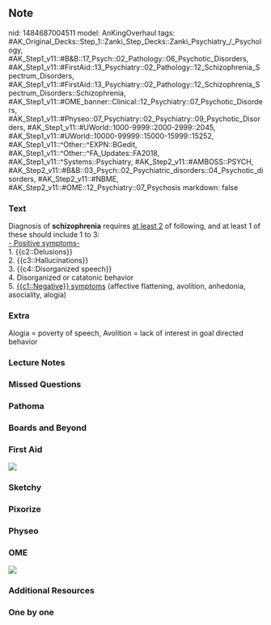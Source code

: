 ## Note
nid: 1484687004511
model: AnKingOverhaul
tags: #AK_Original_Decks::Step_1::Zanki_Step_Decks::Zanki_Psychiatry_/_Psychology, #AK_Step1_v11::#B&B::17_Psych::02_Pathology::06_Psychotic_Disorders, #AK_Step1_v11::#FirstAid::13_Psychiatry::02_Pathology::12_Schizophrenia_Spectrum_Disorders, #AK_Step1_v11::#FirstAid::13_Psychiatry::02_Pathology::12_Schizophrenia_Spectrum_Disorders::Schizophrenia, #AK_Step1_v11::#OME_banner::Clinical::12_Psychiatry::07_Psychotic_Disorders, #AK_Step1_v11::#Physeo::07_Psychiatry::02_Psychiatry::09_Psychotic_Disorders, #AK_Step1_v11::#UWorld::1000-9999::2000-2999::2045, #AK_Step1_v11::#UWorld::10000-99999::15000-15999::15252, #AK_Step1_v11::^Other::^EXPN::BGedit, #AK_Step1_v11::^Other::^FA_Updates::FA2018, #AK_Step1_v11::^Systems::Psychiatry, #AK_Step2_v11::#AMBOSS::PSYCH, #AK_Step2_v11::#B&B::03_Psych::02_Psychiatric_disorders::04_Psychotic_disorders, #AK_Step2_v11::#NBME, #AK_Step2_v11::#OME::12_Psychiatry::07_Psychosis
markdown: false

### Text
<div>
  Diagnosis of <b>schizophrenia</b> requires <u>at least 2</u> of
  following, and at least 1 of these should include 1 to 3:
</div>
<div>
  <u>- Positive symptoms-</u>
</div>
<div>
  1. {{c2::Delusions}}
</div>
<div>
  2. {{c3::Hallucinations}}
</div>
<div>
  3. {{c4::Disorganized speech}}
</div>
<div>
  4. Disorganized or catatonic behavior
</div>
<div>
  5. <u>{{c1::Negative}} symptoms</u> (affective flattening,
  avolition, anhedonia, asociality, alogia)
</div>

### Extra
Alogia = poverty of speech, Avolition = lack of interest in goal directed behavior

### Lecture Notes


### Missed Questions


### Pathoma


### Boards and Beyond


### First Aid
<img src="tmpxnb3_6.png">

### Sketchy


### Pixorize


### Physeo


### OME
<div class="ome-widget">
  <a href=
  "https://onlinemeded.org/spa/psychiatry/psychotic-disorders/acquire?ref=anki">
  <img src="_OME_AnkiFlashcards_Lesson_6.png"></a>
</div>

### Additional Resources


### One by one

